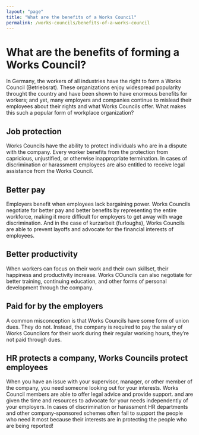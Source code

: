 ```yaml
---
layout: "page"
title: "What are the benefits of a Works Council"
permalink: /works-councils/benefits-of-a-works-council
---
```


# What are the benefits of forming a Works Council?

In Germany, the workers of all industries have the right to form a Works Council (Betriebsrat). These organizations enjoy widespread popularity throught the country and have been shown to have enormous benefits for workers; and yet, many employers and companies continue to mislead their employees about their rights and what Works Councils offer. What makes this such a popular form of workplace organization?

## Job protection

Works Councils have the ability to protect individuals who are in a dispute with the company. Every worker benefits from the protection from capricious, unjustified, or otherwise inappropriate termination. In cases of discrimination or harassment employees are also entitled to receive legal assistance from the Works Council.

## Better pay

Employers benefit when employees lack bargaining power. Works Councils negotiate for better pay and better benefits by representing the entire workforce, making it more difficult for employers to get away with wage discrimination. And in the case of kurzarbeit (furloughs), Works Councils are able to prevent layoffs and advocate for the financial interests of employees.

## Better productivity

When workers can focus on their work and their own skillset, their happiness and productivity increase. Works COuncils can also negotiate for better training, continuing education, and other forms of personal development through the company. 

## Paid for by the employers

A common misconception is that Works Councils have some form of union dues. They do not. Instead, the company is required to pay the salary of Works Councilors for their work during their regular working hours, they’re not paid through dues.

## HR protects a company, Works Councils protect employees 

When you have an issue with your supervisor, manager, or other member of the company, you need someone looking out for your interests. Works Council members are able to offer legal advice and provide support. and are given the time and resources to advocate for your needs independently of your employers. In cases of discrimination or harassment HR departments and other company-sponsored schemes often fail to support the people who need it most because their interests are in protecting the people who are being reported! 
